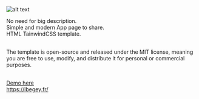![alt text]([http://url/to/img.png](https://lbegey.fr/imgs/app1.png))

No need for big description.<br>
Simple and modern App page to share.<br>
HTML TainwindCSS template.<br><br>

The template is open-source and released under the MIT license, meaning you are free to use, modify, and distribute it for personal or commercial purposes.<br><br>

<a href="https://lbegey.fr/app.html">Demo here</a><br>
<a href='https://lbegey.fr/'>https://lbegey.fr/</a>
